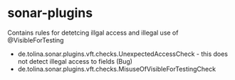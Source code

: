 # sonar-plugins

Contains rules for detetcing illgal access and illegal use of  @VisibleForTesting 
* de.tolina.sonar.plugins.vft.checks.UnexpectedAccessCheck - this does not detect illegal access to fields (Bug)  
* de.tolina.sonar.plugins.vft.checks.MisuseOfVisibleForTestingCheck